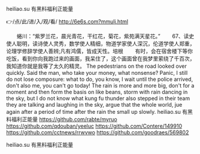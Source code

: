 
heiliao.su 有黑料福利正能量




👉/点/此/进/入/观/看/ http://6e6s.com?mmulj.html




　　蜷川：“紫罗兰花，晨光青花，干红花，菊花，紫苑满天星花。”
　　67、读史使人聪明，读诗使人灵秀，数学使人精细，物道学家使人深沉，伦道学使人郑重，论理学修辞学使人善辨;凡有鸿儒，皆成天性。培根
　　有时，会在宿舍楼下等你吃饭，看到你向我跑过来的画面，我呆住了，这个画面曾在我梦里萦绕了千百次，我知道你就是我等了太久的精灵。
The pedestrians on the road looked over quickly.
Said the man, who take your money, what nonsense?
Panic, I still do not lose composure: what to do, you know, I wait until the police arrived, don't also me, you can't go today!
The rain is more and more big, don't for a moment and then form the basis on like beans, storm with rain dancing in the sky, but I do not know what kung fu thunder also stepped in their team they are talking and laughing in the sky, argue that the whole world, jue again after a period of time after the rain the small up slowly.
heiliao.su 有黑料福利正能量 https://github.com/rabte/myruo
https://github.com/qdouban/yeeluc
https://github.com/Contere/149910
https://github.com/cctnews/rrwvwo
https://github.com/goodraes/569802





heiliao.su 有黑料福利正能量
